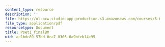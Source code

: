 ```yaml
---
content_type: resource
description: ''
file: https://ol-ocw-studio-app-production.s3.amazonaws.com/courses/5-07sc-biological-chemistry-i-fall-2013/ae1bdc8957bd0ea703056a9bfeb14e95_MIT5_07SCF13_Pset1.pdf
file_type: application/pdf
resourcetype: Document
title: Pset1_finalBM
uid: ae1bdc89-57bd-0ea7-0305-6a9bfeb14e95
---
```

